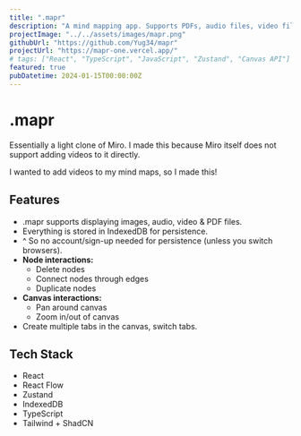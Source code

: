 ```yaml
---
title: ".mapr"
description: "A mind mapping app. Supports PDFs, audio files, video files, images, text nodes and such."
projectImage: "../../assets/images/mapr.png"
githubUrl: "https://github.com/Yug34/mapr"
projectUrl: "https://mapr-one.vercel.app/"
# tags: ["React", "TypeScript", "JavaScript", "Zustand", "Canvas API"]
featured: true
pubDatetime: 2024-01-15T00:00:00Z
---
```


# .mapr

Essentially a light clone of Miro. I made this because Miro itself does not support adding videos to it directly.

I wanted to add videos to my mind maps, so I made this!

## Features

- .mapr supports displaying images, audio, video & PDF files.
- Everything is stored in IndexedDB for persistence.
- ^ So no account/sign-up needed for persistence (unless you switch browsers).
- **Node interactions:**
  - Delete nodes
  - Connect nodes through edges
  - Duplicate nodes
- **Canvas interactions:**
  - Pan around canvas
  - Zoom in/out of canvas
- Create multiple tabs in the canvas, switch tabs.

## Tech Stack

- React
- React Flow
- Zustand
- IndexedDB
- TypeScript
- Tailwind + ShadCN
